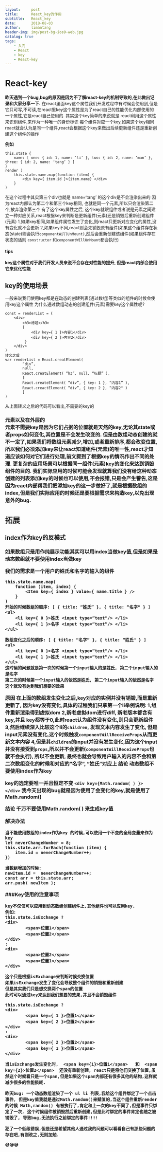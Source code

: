 ```yaml
---
layout:     post
title:      React_key的作用
subtitle:   React_key
date:       2018-08-03
author:     limantang
header-img: img/post-bg-ios9-web.jpg
catalog: true
tags:
    - 入门
    - React
    - key
    - React-key
---
```


# React-key
**昨天遇到一个bug,bug的原因是因为不了解react-key的机制导致的,在此做出记录和大家分享一下.**
在react里面key这个属性我们开发过程中有时候会使用到,但是它只可写,不可读,在react里key这个属性是为了react自己的性能优化内部使用的一个属性,它是react自己使用的.
其实这个key简单的来说就是 react利用这个属性来识别组件,来作为一种唯一的身份标识
每个组件对应一个key,如果这个key相同react就会认为是同一个组件,react会根据这个key来做出后续更新组件还是重新创建这个组件的操作

**例如**
```
this.state {
    name: [ one: { id: 1, name: ‘li’ }, two: { id: 2, name: ‘man’ }, three: { id: 2, name: ‘tang’ } ]
}
render (
    this.state.name.map(function (item) {
        <div key={ item.id }>{item.name} </div>
	}
)
```

在这个过程中其实第三个div也就是 name=‘tang’ 的这个div是不会渲染出来的
因为react内部认为第二个和第三个key相同, 也就是同一个元素,所以只会渲染第二个,放弃渲染第三个
有了这个key属性之后, 这个key就跟组件或者说是元素之间建立一种对应关系,react根据key来判断是更新组件(元素)还是销毁后重新创建组件(元素)
1,如果key相同,如果组件属性发生了变化,则react只更新对应变化的属性,没有变化就不会更新
2,如果key不同,react则会先销毁原有组件(如果这个组件存在状态(state)则会执行`componentWillUnMount)`,然后会重新创建该组件(如果组件存在状态的话则 `constructor` 和`componentWIllUnMount`都会执行)

#### tips
**key这个属性对于我们开发人员来说不会存在对性能的提升, 但是react内部会使用它来优化性能**

## key的使用场景

一般来说我们使用key都是在动态的创建列表(通过数组)等类似的组件的时候会使用key这个属性 
为什么通过数组动态的创建组件(元素)需要key这个属性呢?
```
const = renderList = (
    <div>
        <h3>标题</h3>
        { 
            <div key={ 1 }>内容1</div>
            <div key={ 2 }>内容2</div>
         }
    </div>
)
转义之后
var renderList = React.creatElement(
        “div”,
        null,
        React.creatElement( “h3”, null, “标题” ),
        [
        React.createElement( “div”, { key: 1 }, “内容1” ),
        React.creactElement( “div”, { key: 2 }, “内容2" )
        ]
)
```

从上面转义之后的代码可以看出,不需要的key的<h3>元素以及在外层的<div>元素不需要key是因为它们占据的位置就是天然的key,无论其state或者props如何变化,其位置是不会发生改变的.
但是由数组动态创建的就不一定了,如果我们将数组元素减少,增加,或者重新排序,都会改变位置,所以我们必须添加key来让react知道组件(元素)的唯一性,react才知道应该如何对它们进行处理,前文提到了根据key的情况作出不同的处理.
更复杂的应用场景可以根据同一组件(元素)key的变化来达到销毁组件的目的.
我们实际应用的时候可能会发现就算我们没有给这种动态创建的列表添加key的时候也可以使用,不会报错,只是会产生警告,这是因为react内部帮我们把添加key的这一步做好了,就是根据数组的index,但是我们实际应用的时候还是要根据需求来构造key,以免出现意外的bug.

## 拓展
###  index作为key的反模式
**如果数组只是用作纯展示功能其实可以用index当做key值,但是如果是动态数组就不要使用index当做key**

**我们的需求是一个用户的姓氏和名字的输入的组件**
```
this.state.name.map( 
    function (item, index) { 
    	<Item key={ index } value={ name.title } />
	}
)
开始的时候数组的顺序: [ { title: “姓氏” }, { title: “名字" } ]
<ul>
    <li key={ 0 }>姓氏 <input type=“text"/> </li>
    <li key={ 1 }>名字 <input type=“text”/> </li>
</ul>

数组变化之后的顺序: [ { title: “名字” }, { title: “姓氏" } ]
<ul>
    <li key={ 0 }>名字 <input type=“text"/> </li>
    <li key={ 1 }>姓氏 <input type=“text”/> </li>
</ul>
这时候的问题就是第一次的时候第一个input输入的是姓氏, 第二个input输入的是名字
第二次的时候第一个input输入的依然是姓氏, 第二个input输入的依然是名字
这个就没有达到我们想要的效果
```

**原因**
在上面的数组发生变化之后,key对应的实例并没有销毁,而是重新更新了, 因为key没有变化,具体的过程我们只拿第一个li举例说明:
1,组件重新渲染得到虚拟dom
2,新老虚拟dom进行diff, 新老版本都含有key,并且 key都等于0,此时react认为组件没有变化,则只会更新组件
3,然后继续深入比较这个li的`children`, 发现文本内容发生了变化, 但是input元素没有变化,这个时候触发`componentWillReceiveProps`从而更新文本内容
4,但是其`children`的input并没有发生变化,因为这个input并没有接受到`props`,所以并不会更新(`componentWillReceiveProps`也就不会执行), 所以不会更新, 最终也就会导致用户输入的内容不会和第二次数组变化的时候和对应的”名字”, “姓氏”对应上
**结论**
动态数组不要使用index作为key

**key的选定要唯一并且恒定不变**
```<div key={Math.random( ) }></div>```
我今天出现的bug就是因为使用了会变化的key,就是使用了Math.random()

**结论**
千万不要使用Math.random( ) 来生成key值

**解决办法**
```
当不能使用数组的index作为key 的时候,可以使用一个不变的全局变量来作为key
let neverChangeNumber = 8;
this.state.arr.forEach(function (item) {  
    item.id = neverChangeNumber++;
})

当数组增加的时候:
newItem.id =  neverChangeNumber++;
const arr = this.state.arr;
arr.push( newItem );
```
###Key使用的注意事项
```
key不仅仅可以应用到动态数组创建组件上,其他组件也可以应用key.
例如: 
this.state.isExchange ? 
<div>
        <span>位置1</span>
        <span>位置2</span>
</div>
:
<div>
        <span>位置2</span>
        <span>位置1</span>
</div>

这个只是根据isExchange来判断时候交换位置
如果isExchange发生了变化会导致整个组件的销毁和重新创建
但是其实我们只是想交换两个span的位置
此时可以通过key来达到我们想要的效果,并且不会销毁组件

this.state.isExchange ? 
<div>
        <span key={ 1 }>位置1</span>
        <span key={ 2 }>位置2</span>
</div>
:
<div>
        <span key={ 2 }>位置2</span>
        <span key={ 1 }>位置1</span>
</div>
```
```
当isExchange发生变化时,  <span key={1}>位置1</span>   和  <span key={2}>位置2</span>  还没有重新创建, react只是将他们交换了位置,虽然这个时候看只是一个span,但是如果这个span内部还有很多其他的结构,这样就减少很多的性能损耗.

昨天bug: 一个动态数组渲染了一个 ul li 列表,我给这个组件绑定了一个点击事件, 但是key值我就是通过Math.random()来赋值的,当这个组件重新render的时候 Math,random() 有被执行了,肯定和上一次的key不同了,但是事件只绑定了一次, 这个时候组件被销毁然后重新创建,但是此时绑定的事件肯定也随之被销毁了, 导致bug,无法执行之前绑定的事件!!!!
 
犯了一个低级错误,但是还是希望其他人通过我的问题可以看看自己有那些问题的存在吧,有则改之,无则加勉.

😪😪😪
```

































